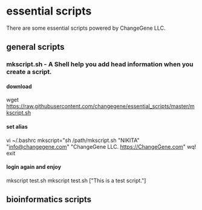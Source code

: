 # essential scripts
There are some essential scripts powered by ChangeGene LLC.

##  general scripts

### mkscript.sh - A Shell help you add head information when you create a script.

#### download
wget https://raw.githubusercontent.com/changegene/essential_scripts/master/mkscript.sh

#### set alias
vi ~/.bashrc
mkscript="sh /path/mkscript.sh "NIKITA" "info@changegene.com" "ChangeGene LLC. https://ChangeGene.com"
wq!
exit

#### login again and enjoy
mkscript test.sh
mkscript test.sh ["This is a test script."]

##  bioinformatics scripts
